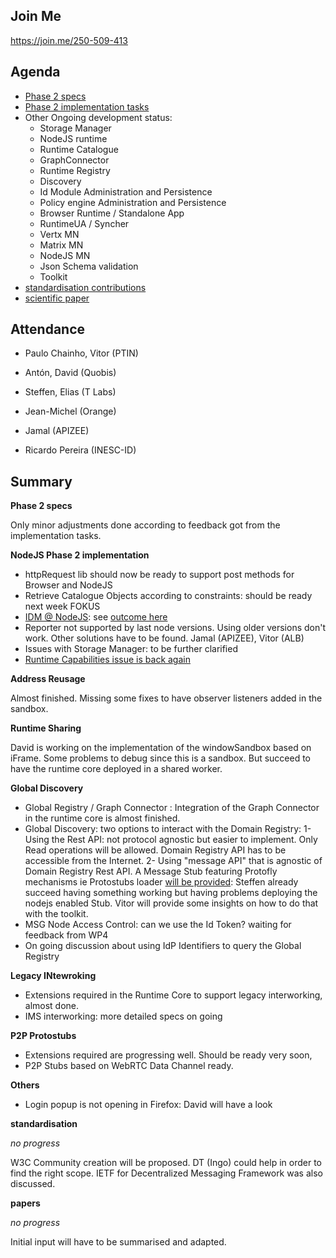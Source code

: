 ## Join Me

https://join.me/250-509-413

Agenda
------

- [Phase 2 specs](https://github.com/reTHINK-project/specs/labels/phase%202)
- [Phase 2 implementation tasks](https://github.com/orgs/reTHINK-project/projects/1)
- Other Ongoing development status:
  - Storage Manager
  - NodeJS runtime
  - Runtime Catalogue
  - GraphConnector
  - Runtime Registry
  - Discovery
  - Id Module Administration and Persistence
  - Policy engine Administration and Persistence
  - Browser Runtime / Standalone App
  - RuntimeUA / Syncher
  - Vertx MN
  - Matrix MN
  - NodeJS MN
  - Json Schema validation
  - Toolkit
-	[standardisation contributions](https://github.com/reTHINK-project/core-framework/issues/168)
-	[scientific paper](https://github.com/reTHINK-project/papers/tree/master/ICIN2017)

Attendance
----------

-	Paulo Chainho, Vitor (PTIN)

- Antón, David (Quobis)

- Steffen, Elias (T Labs)

- Jean-Michel (Orange)

- Jamal (APIZEE)


- Ricardo Pereira (INESC-ID)



Summary
-------


**Phase 2 specs**

Only minor adjustments done according to feedback got from the implementation tasks.

**NodeJS Phase 2 implementation**

- httpRequest lib should now be ready to support post methods for Browser and NodeJS
- Retrieve Catalogue Objects according to constraints: should be ready next week FOKUS
- [IDM @ NodeJS](https://github.com/reTHINK-project/specs/issues/17): see [outcome here](https://github.com/reTHINK-project/specs/issues/17#issuecomment-261919199)
- Reporter not supported by last node versions. Using older versions don't work. Other solutions have to be found. Jamal (APIZEE), Vitor (ALB)
- Issues with Storage Manager: to be further clarified
- [Runtime Capabilities issue is back again](https://github.com/reTHINK-project/dev-runtime-core/issues/131)

**Address Reusage**

Almost finished. Missing some fixes to have observer listeners added in the sandbox.

**Runtime Sharing**

David is working on the implementation of the windowSandbox based on iFrame. Some problems to debug since this is a sandbox.
But succeed to have the runtime core deployed in a shared worker.

**Global Discovery**

- Global Registry / Graph Connector : Integration of the Graph Connector in the runtime core is almost finished.
- Global Discovery: two options to interact with the Domain Registry:
  1- Using the Rest API: not protocol agnostic but easier to implement. Only Read operations will be allowed. Domain Registry API has to be accessible from the Internet.
  2- Using "message API" that is agnostic of Domain Registry Rest API. A Message Stub featuring Protofly mechanisms ie Protostubs loader [will be provided](https://github.com/reTHINK-project/specs/issues/20): Steffen already succeed having something working but having problems deploying the nodejs enabled Stub. Vitor will provide some insights on how to do that with the toolkit.
- MSG Node Access Control: can we use the Id Token? waiting for feedback from WP4
- On going discussion about using IdP Identifiers to query the Global Registry

**Legacy INtewroking**

- Extensions required in the Runtime Core to support legacy interworking, almost done.
- IMS interworking: more detailed specs on going


**P2P Protostubs**

- Extensions required are progressing well. Should be ready very soon,
- P2P Stubs based on WebRTC Data Channel ready.

**Others**

- Login popup is not opening in Firefox: David will have a look

**standardisation**

*no progress*

W3C Community creation will be proposed. DT (Ingo) could help in order to find the right scope.
IETF for Decentralized Messaging Framework was also discussed.


**papers**

*no progress*

Initial input will have to be summarised and adapted.
